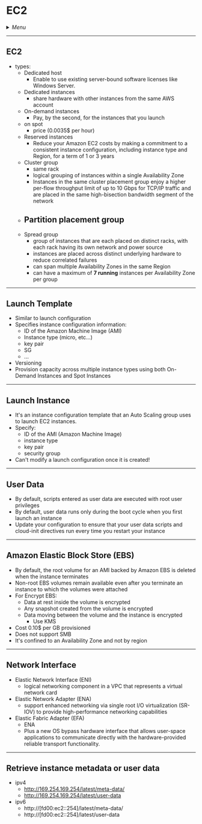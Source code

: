 # EC2

<details>
 <summary><i>Menu</i></summary>

- [EC2](#ec2-1)
- [Launch Template](#launch-template)
- [Launch Instance](#launch-instance)
- [User Data](#user-data)
- [EBS](#amazon-elastic-block-store-ebs)
- [Network Interface](#network-interface)
</details>

---
## EC2
- types:
  - Dedicated host
    - Enable to use existing server-bound software licenses like Windows Server.
  - Dedicated instances
    - share hardware with other instances from the same AWS account
  - On-demand instances
    - Pay, by the second, for the instances that you launch
  - on spot
    - price (0.0035$ per hour)
  - Reserved instances
    - Reduce your Amazon EC2 costs by making a commitment to a consistent instance configuration, including instance type and Region, for a term of 1 or 3 years
  - Cluster group
    - same rack
    - logical grouping of instances within a single Availability Zone
    - Instances in the same cluster placement group enjoy a higher per-flow throughput limit of up to 10 Gbps for TCP/IP traffic and are placed in the same high-bisection bandwidth segment of the network
  - Partition placement group
    - 
  - Spread group
    - group of instances that are each placed on distinct racks, with each rack having its own network and power source
    - instances are placed across distinct underlying hardware to reduce correlated failures
    - can span multiple Availability Zones in the same Region
    - can have a maximum of __7 running__ instances per Availability Zone per group

---
## Launch Template
- Similar to launch configuration
- Specifies instance configuration information:
  - ID of the Amazon Machine Image (AMI)
  - Instance type (micro, etc...)
  - key pair
  - SG
  - ...
- Versioning
- Provision capacity across multiple instance types using both On-Demand Instances and Spot Instances

---
## Launch Instance
- It's an instance configuration template that an Auto Scaling group uses to launch EC2 instances.
- Specify:
  - ID of the AMI (Amazon Machine Image)
  - instance type
  - key pair
  - security group
- Can't modify a launch configuration once it is created!

---
## User Data
- By default, scripts entered as user data are executed with root user privileges
- By default, user data runs only during the boot cycle when you first launch an instance
- Update your configuration to ensure that your user data scripts and cloud-init directives run every time you restart your instance

---
## Amazon Elastic Block Store (EBS)
- By default, the root volume for an AMI backed by Amazon EBS is deleted when the instance terminates
- Non-root EBS volumes remain available even after you terminate an instance to which the volumes were attached
- For Encrypt EBS:
  - Data at rest inside the volume is encrypted
  - Any snapshot created from the volume is encrypted
  - Data moving between the volume and the instance is encrypted
    - Use KMS
- Cost 0.10$ per GB provisioned
- Does not support SMB
- It's confined to an Availability Zone and not by region

---
## Network Interface
  - Elastic Network Interface (ENI)
    - logical networking component in a VPC that represents a virtual network card
  - Elastic Network Adapter (ENA)
    - support enhanced networking via single root I/O virtualization (SR-IOV) to provide high-performance networking capabilities
  - Elastic Fabric Adapter (EFA)
    - ENA
    - Plus a new OS bypass hardware interface that allows user-space applications to communicate directly with the hardware-provided reliable transport functionality.

---
## Retrieve instance metadata or user data
- ipv4
  - http://169.254.169.254/latest/meta-data/
  - http://169.254.169.254/latest/user-data
- ipv6
  - http://[fd00:ec2::254]/latest/meta-data/
  - http://[fd00:ec2::254]/latest/user-data